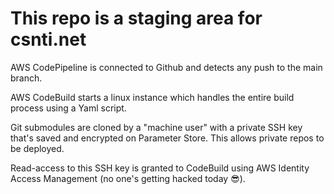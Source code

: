 # This repo is a staging area for csnti.net

AWS CodePipeline is connected to Github and detects any push to the main branch.

AWS CodeBuild starts a linux instance which handles the entire build process using a Yaml script.

Git submodules are cloned by a "machine user" with a private SSH key 
that's saved and encrypted on Parameter Store. This allows private repos to be deployed.

Read-access to this SSH key is granted to CodeBuild using AWS Identity Access Management
(no one's getting hacked today 😎).
